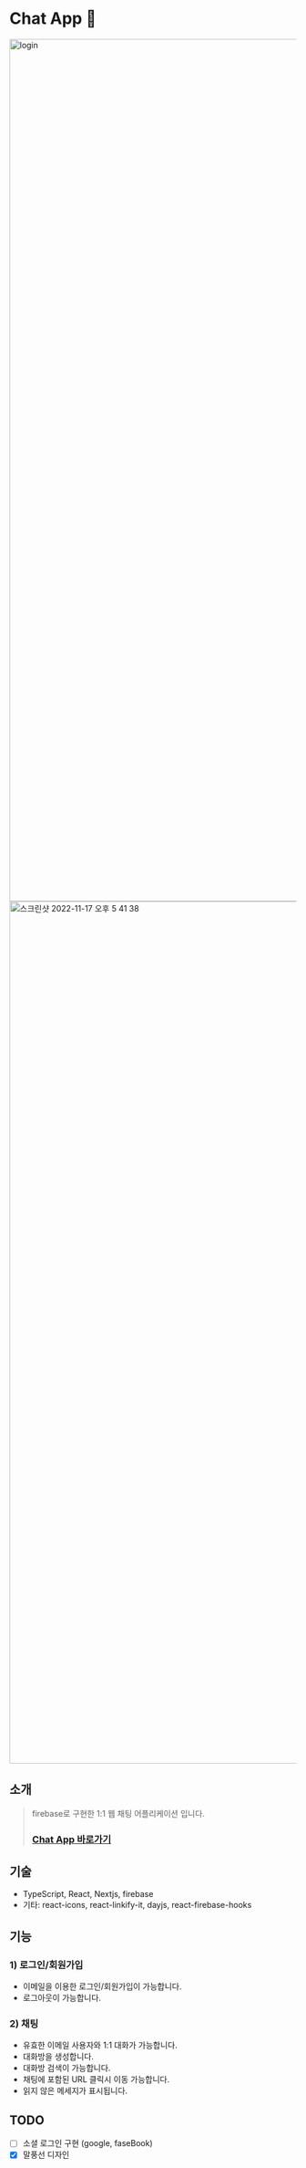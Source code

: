 # Chat App 🐳
<img width="1512" alt="login" src="https://user-images.githubusercontent.com/52443412/201110126-f9d7a0a6-a387-4915-97d1-02d57f2c3a48.png">
<img width="1512" alt="스크린샷 2022-11-17 오후 5 41 38" src="https://user-images.githubusercontent.com/52443412/202403872-05027577-91c2-45c6-b6f0-69b1e2c811d1.png">


## 소개
> firebase로 구현한 1:1 웹 채팅 어플리케이션 입니다.
>
> ### [Chat App 바로가기](https://heo-it-chat-app.web.app/)

## 기술
- TypeScript, React, Nextjs, firebase
- 기타: react-icons, react-linkify-it, dayjs, react-firebase-hooks

## 기능
### 1) 로그인/회원가입
- 이메일을 이용한 로그인/회원가입이 가능합니다.
- 로그아웃이 가능합니다.

### 2) 채팅
- 유효한 이메일 사용자와 1:1 대화가 가능합니다.
- 대화방을 생성합니다.
- 대화방 검색이 가능합니다.
- 채팅에 포함된 URL 클릭시 이동 가능합니다.
- 읽지 않은 메세지가 표시됩니다.

## TODO
* [ ] 소셜 로그인 구현 (google, faseBook)
* [x] 말풍선 디자인
